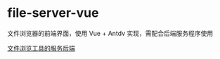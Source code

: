 # file-server-vue

文件浏览器的前端界面，使用 Vue + Antdv 实现，需配合后端服务程序使用

[文件浏览工具的服务后端](https://github.com/donething/file-server-go)
